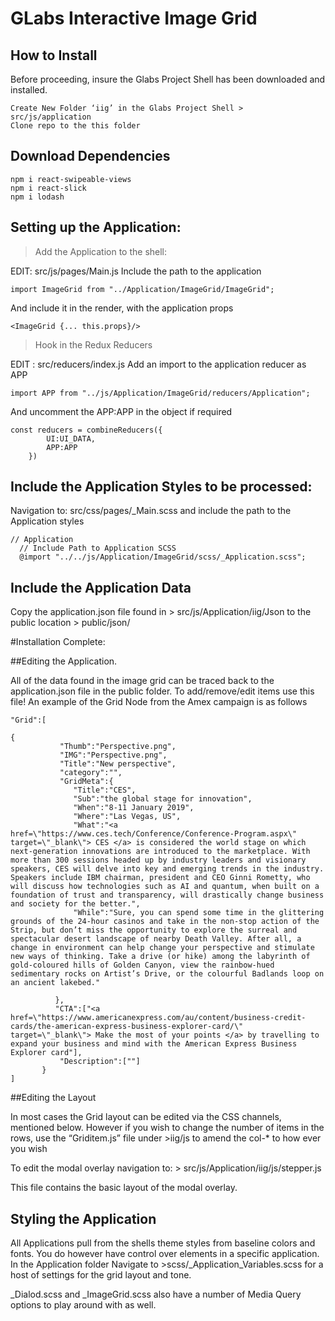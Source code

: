 # GLabs Interactive Image Grid

## How to Install

Before proceeding, insure the Glabs Project Shell has been downloaded and installed.

```
Create New Folder ‘iig’ in the Glabs Project Shell > src/js/application
Clone repo to the this folder
```

## Download Dependencies 

```
npm i react-swipeable-views
npm i react-slick
npm i lodash
```

## Setting up the Application:

> Add the Application to the shell:

EDIT:   src/js/pages/Main.js
Include the path to the application
```
import ImageGrid from "../Application/ImageGrid/ImageGrid";
```
And include it in the render, with the application props

```
<ImageGrid {... this.props}/>
```

> Hook in the Redux Reducers

EDIT : src/reducers/index.js
Add an import to the application reducer as APP
```
import APP from "../js/Application/ImageGrid/reducers/Application";
```
And uncomment the APP:APP in the object if required




```
const reducers = combineReducers({
        UI:UI_DATA,
        APP:APP
    })
```

## Include the Application Styles to be processed:

Navigation to: src/css/pages/_Main.scss and include the path to the Application styles

```
// Application
  // Include Path to Application SCSS
  @import "../../js/Application/ImageGrid/scss/_Application.scss";
```


## Include the Application Data

Copy the application.json file found in > src/js/Application/iig/Json to the public location > public/json/




#Installation Complete:


##Editing the Application.

All of the data found in the image grid can be traced back to the application.json file in the public folder.
To add/remove/edit items use this file!
An example of the Grid Node from the Amex campaign is as follows

```
"Grid":[

{
           "Thumb":"Perspective.png",
           "IMG":"Perspective.png",
           "Title":"New perspective",
           "category":"",
           "GridMeta":{
              "Title":"CES",
              "Sub":"the global stage for innovation",
              "When":"8-11 January 2019",
              "Where":"Las Vegas, US",
              "What":"<a href=\"https://www.ces.tech/Conference/Conference-Program.aspx\" target=\"_blank\"> CES </a> is considered the world stage on which next-generation innovations are introduced to the marketplace. With more than 300 sessions headed up by industry leaders and visionary speakers, CES will delve into key and emerging trends in the industry. Speakers include IBM chairman, president and CEO Ginni Rometty, who will discuss how technologies such as AI and quantum, when built on a foundation of trust and transparency, will drastically change business and society for the better.",
              "While":"Sure, you can spend some time in the glittering grounds of the 24-hour casinos and take in the non-stop action of the Strip, but don’t miss the opportunity to explore the surreal and spectacular desert landscape of nearby Death Valley. After all, a change in environment can help change your perspective and stimulate new ways of thinking. Take a drive (or hike) among the labyrinth of gold-coloured hills of Golden Canyon, view the rainbow-hued sedimentary rocks on Artist’s Drive, or the colourful Badlands loop on an ancient lakebed."
             
          },
          "CTA":["<a href=\"https://www.americanexpress.com/au/content/business-credit-cards/the-american-express-business-explorer-card/\" target=\"_blank\"> Make the most of your points </a> by travelling to expand your business and mind with the American Express Business Explorer card"],
           "Description":[""]
       }
]

```

##Editing the Layout

In most cases the Grid layout can be edited via the CSS channels, mentioned below.
However if you wish to change the number of items in the rows, use the “Griditem.js” file under  >iig/js to amend the col-* to how ever you wish

To edit the modal overlay navigation to: > src/js/Application/iig/js/stepper.js

This file contains the basic layout of the modal overlay.


## Styling the Application

All Applications pull from the shells theme styles from baseline colors and fonts. You do however have control over elements in a specific application.
In the Application folder Navigate to >scss/_Application_Variables.scss for a host of settings for the grid layout and tone.

_Dialod.scss and _ImageGrid.scss also have a number of Media Query options to play around with as well.